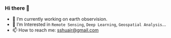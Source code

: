 ### Hi there 👋

- 🔭 I’m currently working on earth observision.
- 🌱 I’m Interested in `Remote Sensing`, `Deep Learning`, `Geospatial Analysis`...
- 📫 How to reach me: sshuair@gmail.com
